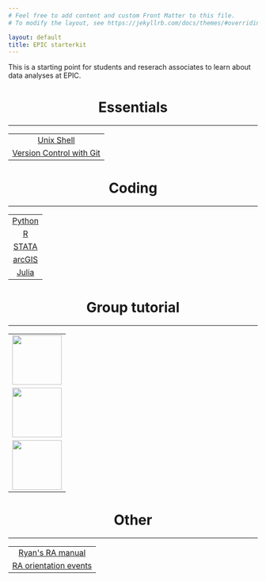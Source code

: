 ```yaml
---
# Feel free to add content and custom Front Matter to this file.
# To modify the layout, see https://jekyllrb.com/docs/themes/#overriding-theme-defaults

layout: default 
title: EPIC starterkit
---
```


This is a starting point for students and reserach associates to learn about data analyses at EPIC.

<h1 align="center">Essentials</h1> <hr>
<p align='center'>
<table width='100%'>
  <tr>
    <td align="center">
    <a href="http://swcarpentry.github.io/shell-novice/" style="width:80%" class="myButton">Unix Shell</a>
    </td>
  </tr>
  <tr>
    <td align="center">
    <a href="http://swcarpentry.github.io/git-novice/" style="width:80%" class="myButton">Version Control with Git</a>
    </td>
  </tr>
</table>
</p>

<h1 align="center">Coding</h1><hr> 
<p align='center'>
<table width='80%'>
  <tr>
    <td align="center">
    <a href="https://epic-uchicago.github.io/python.github.io/" style="width:80%" class="myButton">Python</a>
    </td>
  </tr>
  <tr>
    <td align="center">
    <a href="" style="width:80%" class="myButton">R</a>
    </td>
  </tr>
  <tr>
    <td align="center">
    <a href="" style="width:80%" class="myButton">STATA</a>
    </td>
  </tr>
  <tr>
    <td align="center">
    <a href="http://learn.arcgis.com/en/" style="width:80%" class="myButton">arcGIS</a>
    </td>
  </tr>
  <tr>
    <td align="center">
    <a href="https://julialang.org/learning/" style="width:80%" class="myButton">Julia</a>
    </td>
  </tr>
</table>
</p>


<h1 align="center">Group tutorial</h1><hr> 
<table border="0">
  <tr>
    <td align="center"><a href="https://epic-uchicago.github.io/cil.github.io/"><img src="{{ site.baseurl }}images/CIL.jpg" height="100"></a>
  </td>
  </tr>
  <tr>
    <td align="center"><img src="{{ site.baseurl }}images/EPIC-India.jpg" height="100">
  </td>
  </tr>
  <tr>
    <td align="center"><a href="https://epic-uchicago.github.io/urban-labs.github.io/"><img src="{{ site.baseurl }}images/UrbanLabs.png" height="100"></a>
  </td>
  </tr>
</table>


<h1 align="center">Other</h1><hr> 
<table border="0">
  <tr>
    <td align="center">
    <a href="https://epic-uchicago.github.io/ra-manual.github.io/" style="width:80%" class="myButton">Ryan's RA manual</a></td></tr>
  <tr>
    <td align="center">
    <a href="https://epic-uchicago.github.io/events.github.io/" style="width:80%" class="myButton">RA orientation events</a></td>
  </tr>
</table>


